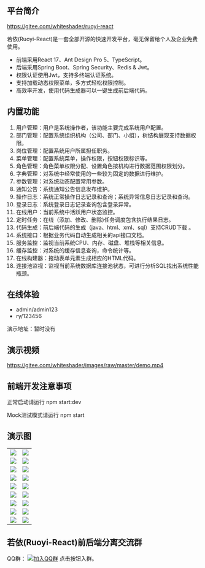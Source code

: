 ## 平台简介

https://gitee.com/whiteshader/ruoyi-react

若依(Ruoyi-React)是一套全部开源的快速开发平台，毫无保留给个人及企业免费使用。

* 前端采用React 17、Ant Design Pro 5、TypeScript。
* 后端采用Spring Boot、Spring Security、Redis & Jwt。
* 权限认证使用Jwt，支持多终端认证系统。
* 支持加载动态权限菜单，多方式轻松权限控制。
* 高效率开发，使用代码生成器可以一键生成前后端代码。


## 内置功能

1.  用户管理：用户是系统操作者，该功能主要完成系统用户配置。
2.  部门管理：配置系统组织机构（公司、部门、小组），树结构展现支持数据权限。
3.  岗位管理：配置系统用户所属担任职务。
4.  菜单管理：配置系统菜单，操作权限，按钮权限标识等。
5.  角色管理：角色菜单权限分配、设置角色按机构进行数据范围权限划分。
6.  字典管理：对系统中经常使用的一些较为固定的数据进行维护。
7.  参数管理：对系统动态配置常用参数。
8.  通知公告：系统通知公告信息发布维护。
9.  操作日志：系统正常操作日志记录和查询；系统异常信息日志记录和查询。
10. 登录日志：系统登录日志记录查询包含登录异常。
11. 在线用户：当前系统中活跃用户状态监控。
12. 定时任务：在线（添加、修改、删除)任务调度包含执行结果日志。
13. 代码生成：前后端代码的生成（java、html、xml、sql）支持CRUD下载 。
14. 系统接口：根据业务代码自动生成相关的api接口文档。
15. 服务监控：监视当前系统CPU、内存、磁盘、堆栈等相关信息。
16. 缓存监控：对系统的缓存信息查询，命令统计等。
17. 在线构建器：拖动表单元素生成相应的HTML代码。
18. 连接池监视：监视当前系统数据库连接池状态，可进行分析SQL找出系统性能瓶颈。

## 在线体验

- admin/admin123  
- ry/123456

演示地址：暂时没有
 

## 演示视频
https://gitee.com/whiteshader/images/raw/master/demo.mp4

## 前端开发注意事项
正常启动请运行 npm start:dev

Mock测试模式请运行 npm start


## 演示图


<table>
    <tr>
        <td><img src="https://gitee.com/whiteshader/images/raw/master/login.png"/></td>
        <td><img src="https://gitee.com/whiteshader/images/raw/master/dashboard.png"/></td>
    </tr>    
    <tr>
        <td><img src="https://gitee.com/whiteshader/images/raw/master/setting.png"/></td>
        <td><img src="https://gitee.com/whiteshader/images/raw/master/icon-selector.png"/></td>
    </tr>
    <tr>
        <td><img src="https://gitee.com/whiteshader/images/raw/master/user.png"/></td>
        <td><img src="https://gitee.com/whiteshader/images/raw/master/useredit.png"/></td>
    </tr>
    <tr>
        <td><img src="https://gitee.com/whiteshader/images/raw/master/role.png"/></td>
        <td><img src="https://gitee.com/whiteshader/images/raw/master/role-edit.png"/></td>
    </tr>
	<tr>
        <td><img src="https://gitee.com/whiteshader/images/raw/master/menu.png"/></td>
        <td><img src="https://gitee.com/whiteshader/images/raw/master/menu-edit.png"/></td>
    </tr>
	<tr>
        <td><img src="https://gitee.com/whiteshader/images/raw/master/config.png"/></td>
        <td><img src="https://gitee.com/whiteshader/images/raw/master/dict.png"/></td>
    </tr>
    <tr>
        <td><img src="https://gitee.com/whiteshader/images/raw/master/loginlog.png"/></td>
        <td><img src="https://gitee.com/whiteshader/images/raw/master/operlog.png"/></td>
    </tr>
	<tr>
        <td><img src="https://gitee.com/whiteshader/images/raw/master/server.png"/></td>
        <td><img src="https://gitee.com/whiteshader/images/raw/master/cache.png"/></td>
    </tr>
    <tr>
        <td><img src="https://gitee.com/whiteshader/images/raw/master/job.png"/></td>
        <td><img src="https://gitee.com/whiteshader/images/raw/master/swager.png"/></td>
    </tr>
</table>


## 若依(Ruoyi-React)前后端分离交流群

QQ群： [![加入QQ群](https://img.shields.io/badge/201396349-blue.svg)](https://jq.qq.com/?_wv=1027&k=u58VEEQK) 点击按钮入群。
